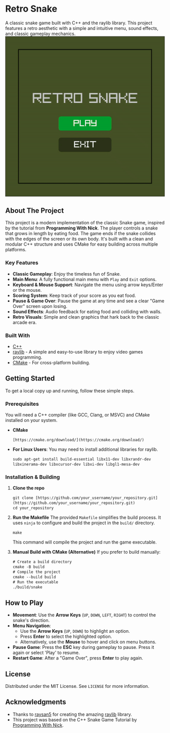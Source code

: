 # Retro Snake

A classic snake game built with C++ and the raylib library. This project features a retro aesthetic with a simple and intuitive menu, sound effects, and classic gameplay mechanics.
![Snake Video GIF](./public/snake.gif)

## About The Project

This project is a modern implementation of the classic Snake game, inspired by the tutorial from **Programming With Nick**. The player controls a snake that grows in length by eating food. The game ends if the snake collides with the edges of the screen or its own body. It's built with a clean and modular C++ structure and uses CMake for easy building across multiple platforms.

### Key Features

- **Classic Gameplay**: Enjoy the timeless fun of Snake.
- **Main Menu**: A fully functional main menu with `Play` and `Exit` options.
- **Keyboard & Mouse Support**: Navigate the menu using arrow keys/Enter or the mouse.
- **Scoring System**: Keep track of your score as you eat food.
- **Pause & Game Over**: Pause the game at any time and see a clear "Game Over" screen upon losing.
- **Sound Effects**: Audio feedback for eating food and colliding with walls.
- **Retro Visuals**: Simple and clean graphics that hark back to the classic arcade era.

### Built With

- [C++](https://isocpp.org/)
- [raylib](https://www.raylib.com/) - A simple and easy-to-use library to enjoy video games programming.
- [CMake](https://cmake.org/) - For cross-platform building.

## Getting Started

To get a local copy up and running, follow these simple steps.

### Prerequisites

You will need a C++ compiler (like GCC, Clang, or MSVC) and CMake installed on your system.

- **CMake**
  ```
  [https://cmake.org/download/](https://cmake.org/download/)
  ```
- **For Linux Users**: You may need to install additional libraries for raylib.
  ```
  sudo apt-get install build-essential libx11-dev libxrandr-dev libxinerama-dev libxcursor-dev libxi-dev libgl1-mesa-dev
  ```

### Installation & Building

1.  **Clone the repo**
    ```
    git clone [https://github.com/your_username/your_repository.git](https://github.com/your_username/your_repository.git)
    cd your_repository
    ```
2.  **Run the Makefile**
    The provided `Makefile` simplifies the build process. It uses `ninja` to configure and build the project in the `build/` directory.

    ```
    make
    ```

    This command will compile the project and run the game executable.

3.  **Manual Build with CMake (Alternative)**
    If you prefer to build manually:
    ```
    # Create a build directory
    cmake -B build
    # Compile the project
    cmake --build build
    # Run the executable
    ./build/snake
    ```

## How to Play

- **Movement**: Use the **Arrow Keys** (`UP`, `DOWN`, `LEFT`, `RIGHT`) to control the snake's direction.
- **Menu Navigation**:
  - Use the **Arrow Keys** (`UP`, `DOWN`) to highlight an option.
  - Press **Enter** to select the highlighted option.
  - Alternatively, use the **Mouse** to hover and click on menu buttons.
- **Pause Game**: Press the **ESC** key during gameplay to pause. Press it again or select 'Play' to resume.
- **Restart Game**: After a "Game Over", press **Enter** to play again.

## License

Distributed under the MIT License. See `LICENSE` for more information.

## Acknowledgments

- Thanks to [raysan5](https://github.com/raysan5) for creating the amazing [raylib](https://github.com/raysan5/raylib) library.
- This project was based on the C++ Snake Game Tutorial by [Programming With Nick](https://www.youtube.com/watch?v=LGqsnM_WEK4).
